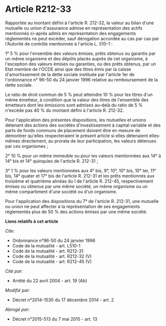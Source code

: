 # Article R212-33

Rapportée au montant défini à l'article R. 212-32, la valeur au bilan d'une mutuelle ou union d'assurance admise en
représentation des actifs mentionnés ci-après admis en représentation des engagements réglementés ne peut excéder, sauf
dérogation accordée au cas par cas par l'Autorité de contrôle mentionnée à l'article L. 510-1 : 

1° 5 % pour l'ensemble des valeurs émises, prêts obtenus ou garantis par un même organisme et des dépôts placés auprès de cet
organisme, à l'exception des valeurs émises ou garanties, ou des prêts obtenus, par un Etat membre de l'OCDE ainsi que des
titres émis par la caisse d'amortissement de la dette sociale instituée par l'article 1er de l'ordonnance n° 96-50 du 24
janvier 1996 relative au remboursement de la dette sociale. 

Le ratio de droit commun de 5 % peut atteindre 10 % pour les titres d'un même émetteur, à condition que la valeur des titres
de l'ensemble des émetteurs dont les émissions sont admises au-delà du ratio de 5 % n'excède pas 40 % du montant défini à
l'article R. 212-32. 

Pour l'application des présentes dispositions, les mutuelles et unions détenant des actions des sociétés d'investissement à
capital variable et des parts de fonds communs de placement doivent être en mesure de démontrer qu'elles respecteraient le
présent article si elles détenaient elles-mêmes directement, au prorata de leur participation, les valeurs détenues par ces
organismes ; 

2° 10 % pour un même immeuble ou pour les valeurs mentionnées aux 14° à 14° bis et 14° quinquies de l'article R. 212-31 ; 

3° 1 % pour les valeurs mentionnées aux 4° bis, 9°, 10°, 10° bis, 10° ter, 11° bis, 14° quater et 17° bis de l'article R.
212-31 et les prêts mentionnés aux troisième et quatrième alinéas du I de l'article R. 212-45, respectivement émises ou
obtenus par une même société, un même organisme ou un même compartiment d'une société ou d'un organisme. 

Pour l'application des dispositions du 7° de l'article R. 212-31, une mutuelle ou union ne peut affecter à la représentation
de ses engagements réglementés plus de 50 % des actions émises par une même société.

**Liens relatifs à cet article**

_Cite_:

  - Ordonnance n°96-50 du 24 janvier 1996
  - Code de la mutualité - art. L510-1
  - Code de la mutualité - art. R212-31
  - Code de la mutualité - art. R212-32 (V)
  - Code de la mutualité - art. R212-45 (V)

_Cité par_:

  - Arrêté du 22 avril 2004 - art. 19 (Ab)

_Modifié par_:

  - Décret n°2014-1530 du 17 décembre 2014 - art. 2

_Abrogé par_:

  - Décret n°2015-513 du 7 mai 2015 - art. 13
